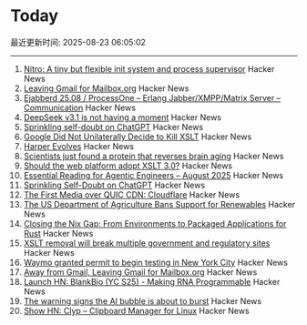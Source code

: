 # Today

最近更新时间: 2025-08-23 06:05:02

--- 
1. [Nitro: A tiny but flexible init system and process supervisor](https://git.vuxu.org/nitro/about/) Hacker News
2. [Leaving Gmail for Mailbox.org](https://giuliomagnifico.blog/post/2025-08-18-leaving-gmail/) Hacker News
3. [Ejabberd 25.08 / ProcessOne – Erlang Jabber/XMPP/Matrix Server – Communication](https://www.process-one.net/blog/ejabberd-25-08/) Hacker News
4. [DeepSeek v3.1 is not having a moment](https://thezvi.wordpress.com/2025/08/22/deepseek-v3-1-is-not-having-a-moment/) Hacker News
5. [Sprinkling self-doubt on ChatGPT](https://justin.searls.co/posts/sprinkling-self-doubt-on-chatgpt/) Hacker News
6. [Google Did Not Unilaterally Decide to Kill XSLT](https://meyerweb.com/eric/thoughts/2025/08/22/no-google-did-not-unilaterally-decide-to-kill-xslt/) Hacker News
7. [Harper Evolves](https://elijahpotter.dev/articles/harper_evolves) Hacker News
8. [Scientists just found a protein that reverses brain aging](https://www.sciencedaily.com/releases/2025/08/250820000808.htm) Hacker News
9. [Should the web platform adopt XSLT 3.0?](https://github.com/whatwg/html/issues/11578) Hacker News
10. [Essential Reading for Agentic Engineers – August 2025](https://steipete.me/posts/2025/essential-reading-august-2025) Hacker News
11. [Sprinkling Self-Doubt on ChatGPT](https://justin.searls.co/posts/sprinkling-self-doubt-on-chatgpt/) Hacker News
12. [The First Media over QUIC CDN: Cloudflare](https://moq.dev/blog/first-cdn/) Hacker News
13. [The US Department of Agriculture Bans Support for Renewables](https://insideclimatenews.org/news/19082025/usda-bans-farm-renewables-support/) Hacker News
14. [Closing the Nix Gap: From Environments to Packaged Applications for Rust](https://devenv.sh/blog/2025/08/22/closing-the-nix-gap-from-environments-to-packaged-applications-for-rust/) Hacker News
15. [XSLT removal will break multiple government and regulatory sites](https://github.com/whatwg/html/issues/11582) Hacker News
16. [Waymo granted permit to begin testing in New York City](https://www.cnbc.com/2025/08/22/waymo-permit-new-york-city-nyc-rides.html) Hacker News
17. [Away from Gmail, Leaving Gmail for Mailbox.org](https://giuliomagnifico.blog/post/2025-08-18-leaving-gmail/) Hacker News
18. [Launch HN: BlankBio (YC S25) - Making RNA Programmable](https://news.ycombinator.com/item?id=44986809) Hacker News
19. [The warning signs the AI bubble is about to burst](https://www.telegraph.co.uk/business/2025/08/20/ai-report-triggering-panic-and-fear-on-wall-street/) Hacker News
20. [Show HN: Clyp – Clipboard Manager for Linux](https://github.com/murat-cileli/clyp) Hacker News
